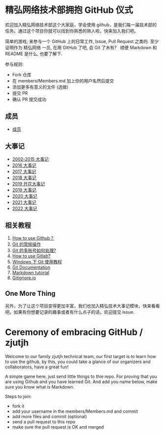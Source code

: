 ﻿# 精弘网络技术部拥抱 GitHub 仪式

欢迎加入精弘网络技术部这个大家庭，学会使用 github，是我们每一届技术部的任务。通过这个项目你就可以找到你熟悉的熟人啦，快来加入我们吧。

简单的游戏, 来参与一个 GitHub 上的日常工作, Issue, Pull Request 之类的.
至少证明作为 精弘网络 一员, 在用 GitHub 了吧, 会 Git 了木有?  
顺便 Markdown 和 README 是什么, 也要了解下.

参与规则:

- Fork 仓库
- 在 members/Members.md 加上你的用户名然后提交
- 添加更多有意义的文件 (选做)
- 提交 PR
- 确认 PR 提交成功

## 成员

- [成员](./members/members.md)

## 大事记

- [2002-2015 大事记](./notes/2002-2015history.md)
- [2016 大事记](./notes/2019notes.md)
- [2017 大事记](./notes/2019notes.md)
- [2018 大事记](./notes/2019notes.md)
- [2019 开花大事记](./notes/2019kaihua_note.md)
- [2019 大事记](./notes/2019notes.md)
- [2020 大事记](./notes/2020notes.md)
- [2021 大事记](./notes/2021notes.md)
- [2022 大事记](./notes/2022notes.md)

## 相关教程

1. [How to use Github？](https://gist.github.com/suziewong/4378619)
2. [Git 的常规操作](https://gist.github.com/suziewong/4378729)
3. [Git 的多账号如何处理?](https://gist.github.com/suziewong/4378434)
4. [How to use Gitlab?](https://gist.github.com/suziewong/4378780)
5. [Windows 下 Git 使用教程](https://github.com/ZJUT/hello-github/wiki/Windows-%E4%B8%8B-Git-%E4%BD%BF%E7%94%A8%E6%95%99%E7%A8%8B)
6. [Git Documentation](https://git-scm.com/book/zh/v2)
7. [Markdown tutorial](http://markdowntutorial.com/ 'Markdown Tutorial')
8. [Gitignore.io](https://www.gitignore.io/)

## One More Thing

另外，为了让这个项目变得更加丰富，我们也加入精弘技术大事记模块，快来看看吧。如果有你想要记录的趣事或者有什么点子的话，欢迎提交 Issue.

# Ceremony of embracing GitHub / zjutjh

Welcome to our family zjutjh technical team, our first target is to learn how to use the github, by this, you could take a glance of our organizers and collaborators, have a great fun!

A simple game here, just send little things to thie repo.
For proving that you are using Github and you have learned Git.
And add you name below, make sure you know what is Markdown.

Steps to join:

- fork it
- add your username in the members/Members.md and commit
- add more files and commit (optional)
- send a pull request to this repo
- make sure the pull request is OK and merged
